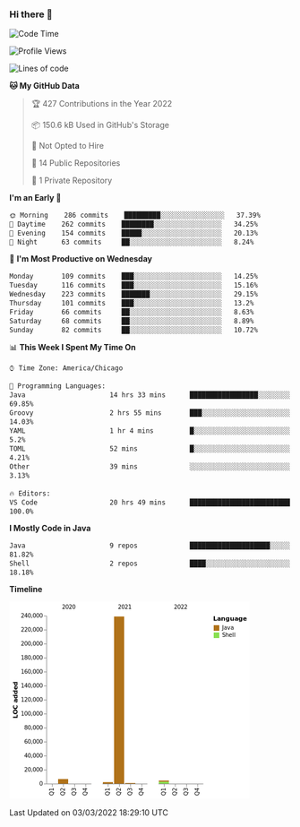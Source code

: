 ### Hi there 👋


<!--START_SECTION:waka-->
![Code Time](http://img.shields.io/badge/Code%20Time-2%2C119%20hrs%202%20mins-blue)

![Profile Views](http://img.shields.io/badge/Profile%20Views-20-blue)

![Lines of code](https://img.shields.io/badge/From%20Hello%20World%20I%27ve%20Written-253%20Thousand%20lines%20of%20code-blue)

**🐱 My GitHub Data** 

> 🏆 427 Contributions in the Year 2022
 > 
> 📦 150.6 kB Used in GitHub's Storage 
 > 
> 🚫 Not Opted to Hire
 > 
> 📜 14 Public Repositories 
 > 
> 🔑 1 Private Repository 
 > 
**I'm an Early 🐤** 

```text
🌞 Morning    286 commits    █████████░░░░░░░░░░░░░░░░   37.39% 
🌆 Daytime    262 commits    ████████░░░░░░░░░░░░░░░░░   34.25% 
🌃 Evening    154 commits    █████░░░░░░░░░░░░░░░░░░░░   20.13% 
🌙 Night      63 commits     ██░░░░░░░░░░░░░░░░░░░░░░░   8.24%

```
📅 **I'm Most Productive on Wednesday** 

```text
Monday       109 commits    ███░░░░░░░░░░░░░░░░░░░░░░   14.25% 
Tuesday      116 commits    ███░░░░░░░░░░░░░░░░░░░░░░   15.16% 
Wednesday    223 commits    ███████░░░░░░░░░░░░░░░░░░   29.15% 
Thursday     101 commits    ███░░░░░░░░░░░░░░░░░░░░░░   13.2% 
Friday       66 commits     ██░░░░░░░░░░░░░░░░░░░░░░░   8.63% 
Saturday     68 commits     ██░░░░░░░░░░░░░░░░░░░░░░░   8.89% 
Sunday       82 commits     ██░░░░░░░░░░░░░░░░░░░░░░░   10.72%

```


📊 **This Week I Spent My Time On** 

```text
⌚︎ Time Zone: America/Chicago

💬 Programming Languages: 
Java                     14 hrs 33 mins      █████████████████░░░░░░░░   69.85% 
Groovy                   2 hrs 55 mins       ███░░░░░░░░░░░░░░░░░░░░░░   14.03% 
YAML                     1 hr 4 mins         █░░░░░░░░░░░░░░░░░░░░░░░░   5.2% 
TOML                     52 mins             █░░░░░░░░░░░░░░░░░░░░░░░░   4.21% 
Other                    39 mins             ░░░░░░░░░░░░░░░░░░░░░░░░░   3.13%

🔥 Editors: 
VS Code                  20 hrs 49 mins      █████████████████████████   100.0%

```

**I Mostly Code in Java** 

```text
Java                     9 repos             ████████████████████░░░░░   81.82% 
Shell                    2 repos             ████░░░░░░░░░░░░░░░░░░░░░   18.18%

```


**Timeline**

![Chart not found](https://raw.githubusercontent.com/powercasgamer/powercasgamer/master/charts/bar_graph.png) 


 Last Updated on 03/03/2022 18:29:10 UTC
<!--END_SECTION:waka-->
